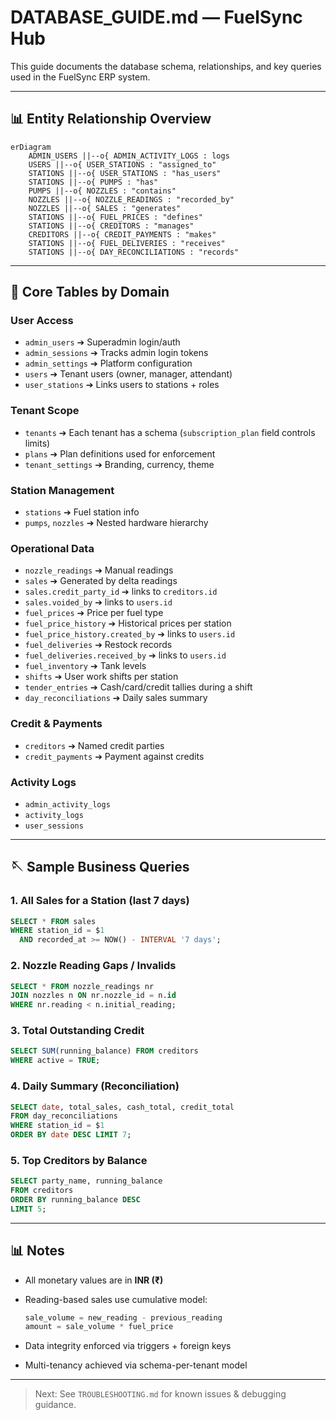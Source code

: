 # DATABASE\_GUIDE.md — FuelSync Hub

This guide documents the database schema, relationships, and key queries used in the FuelSync ERP system.

---

## 📊 Entity Relationship Overview

```mermaid
erDiagram
    ADMIN_USERS ||--o{ ADMIN_ACTIVITY_LOGS : logs
    USERS ||--o{ USER_STATIONS : "assigned_to"
    STATIONS ||--o{ USER_STATIONS : "has_users"
    STATIONS ||--o{ PUMPS : "has"
    PUMPS ||--o{ NOZZLES : "contains"
    NOZZLES ||--o{ NOZZLE_READINGS : "recorded_by"
    NOZZLES ||--o{ SALES : "generates"
    STATIONS ||--o{ FUEL_PRICES : "defines"
    STATIONS ||--o{ CREDITORS : "manages"
    CREDITORS ||--o{ CREDIT_PAYMENTS : "makes"
    STATIONS ||--o{ FUEL_DELIVERIES : "receives"
    STATIONS ||--o{ DAY_RECONCILIATIONS : "records"
```

---

## 🔄 Core Tables by Domain

### User Access

* `admin_users` ➔ Superadmin login/auth
* `admin_sessions` ➔ Tracks admin login tokens
* `admin_settings` ➔ Platform configuration
* `users` ➔ Tenant users (owner, manager, attendant)
* `user_stations` ➔ Links users to stations + roles

### Tenant Scope

* `tenants` ➔ Each tenant has a schema (`subscription_plan` field controls limits)
* `plans` ➔ Plan definitions used for enforcement
* `tenant_settings` ➔ Branding, currency, theme

### Station Management

* `stations` ➔ Fuel station info
* `pumps`, `nozzles` ➔ Nested hardware hierarchy

### Operational Data

* `nozzle_readings` ➔ Manual readings
* `sales` ➔ Generated by delta readings
* `sales.credit_party_id` ➔ links to `creditors.id`
* `sales.voided_by` ➔ links to `users.id`
* `fuel_prices` ➔ Price per fuel type
* `fuel_price_history` ➔ Historical prices per station
* `fuel_price_history.created_by` ➔ links to `users.id`
* `fuel_deliveries` ➔ Restock records
* `fuel_deliveries.received_by` ➔ links to `users.id`
* `fuel_inventory` ➔ Tank levels
* `shifts` ➔ User work shifts per station
* `tender_entries` ➔ Cash/card/credit tallies during a shift
* `day_reconciliations` ➔ Daily sales summary

### Credit & Payments

* `creditors` ➔ Named credit parties
* `credit_payments` ➔ Payment against credits

### Activity Logs

* `admin_activity_logs`
* `activity_logs`
* `user_sessions`

---

## 🪡 Sample Business Queries

### 1. All Sales for a Station (last 7 days)

```sql
SELECT * FROM sales
WHERE station_id = $1
  AND recorded_at >= NOW() - INTERVAL '7 days';
```

### 2. Nozzle Reading Gaps / Invalids

```sql
SELECT * FROM nozzle_readings nr
JOIN nozzles n ON nr.nozzle_id = n.id
WHERE nr.reading < n.initial_reading;
```

### 3. Total Outstanding Credit

```sql
SELECT SUM(running_balance) FROM creditors
WHERE active = TRUE;
```

### 4. Daily Summary (Reconciliation)

```sql
SELECT date, total_sales, cash_total, credit_total
FROM day_reconciliations
WHERE station_id = $1
ORDER BY date DESC LIMIT 7;
```

### 5. Top Creditors by Balance

```sql
SELECT party_name, running_balance
FROM creditors
ORDER BY running_balance DESC
LIMIT 5;
```

---

## 📊 Notes

* All monetary values are in **INR (₹)**
* Reading-based sales use cumulative model:

  ```ts
  sale_volume = new_reading - previous_reading
  amount = sale_volume * fuel_price
  ```
* Data integrity enforced via triggers + foreign keys
* Multi-tenancy achieved via schema-per-tenant model

---

> Next: See `TROUBLESHOOTING.md` for known issues & debugging guidance.
